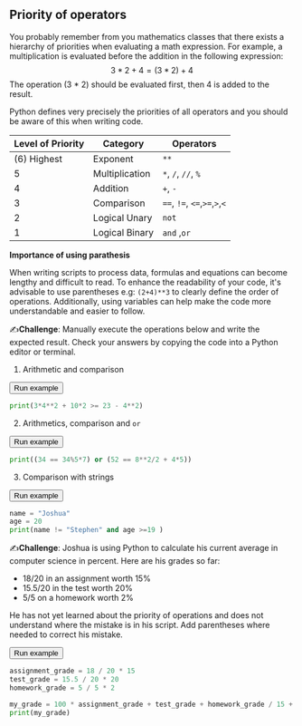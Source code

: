 ## Priority of operators

You probably remember from you mathematics classes that there exists a hierarchy of priorities when evaluating a math expression. For example, a multiplication is evaluated before the addition in the following expression: 
$$
3 * 2 + 4 = (3*2) + 4 
$$
The operation (3 * 2) should be evaluated first, then 4 is added to the result. 

Python defines very precisely the priorities of all operators and you should be aware of this when writing code.

| Level of Priority | Category       | Operators                     |
| ----------------- | -------------- | ----------------------------- |
| (6) Highest       | Exponent       | `**`                          |
| 5                 | Multiplication | `*`, `/`, `//`, `%`           |
| 4                 | Addition       | `+`, `-`                      |
| 3                 | Comparison     | `==`, `!=`, `<=`,`>=`,`>`,`<` |
| 2                 | Logical Unary  | `not`                         |
| 1                 | Logical Binary | `and` ,`or`                   |

**Importance of using parathesis**

When writing scripts to process data, formulas and equations can become lengthy and difficult to read. To enhance the readability of your code, it's advisable to use parentheses e.g: `(2+4)**3` to clearly define the order of operations. Additionally, using variables can help make the code more understandable and easier to follow.

✍️**Challenge**: Manually execute the operations below and write the expected result. Check your answers by copying the code into a Python editor or terminal. 

1. Arithmetic and comparison

<div class="button-container">     
    <a href="https://app.codeboot.org/5.0.0/?init=.oYm9va3NfZXhhbXBsZS5weQ==~XQAAgABhAQAAAAAAAAAmkEdXvOTiBd_V7Sg2UnzxiMPkGnPkqjQFb6bsOFALs1usuIst7u1dKnSr12RkABkw8rxC5uZF2R3k_d80JTCGKk1cqSLRu68iR3cGLQam7oYOHgSyRUv-KLVXoxsnxg82x0PHN_h2fmcxo7awM2dhsjiuCPpnXAa5Es7TYHq8VT6G2ggDKbp1GC36d_lK_fEZlyd9INBaTxy9fpTMv3N2bhLYG5SelCOFyB2Z95_8YitA.fcHJpb3JpdHlfb3BlcmF0aW9uc18xLnB5~XQAAgAAhAAAAAAAAAAA4HIlWjAuZmnN9Uyikc4MKS1EDO54RE1zTBeZQoFNe7e-__-h94AA=.~lang=py-novice.~showLineNumbers=true.a17">         
    <button class="codeboot-button">
      <span>Run example</span>
    </button>     
    </a> 
</div>

```python
print(3*4**2 + 10*2 >= 23 - 4**2)
```

2. Arithmetics, comparison and `or`

<div class="button-container">     
    <a href="https://app.codeboot.org/5.0.0/?init=.oYm9va3NfZXhhbXBsZS5weQ==~XQAAgABhAQAAAAAAAAAmkEdXvOTiBd_V7Sg2UnzxiMPkGnPkqjQFb6bsOFALs1usuIst7u1dKnSr12RkABkw8rxC5uZF2R3k_d80JTCGKk1cqSLRu68iR3cGLQam7oYOHgSyRUv-KLVXoxsnxg82x0PHN_h2fmcxo7awM2dhsjiuCPpnXAa5Es7TYHq8VT6G2ggDKbp1GC36d_lK_fEZlyd9INBaTxy9fpTMv3N2bhLYG5SelCOFyB2Z95_8YitA.ocHJpb3JpdHlfb3BlcmF0aW9uc18xLnB5~XQAAgAAhAAAAAAAAAAA4HIlWjAuZmnN9Uyikc4MKS1EDO54RE1zTBeZQoFNe7e-__-h94AA=.fcHJpb3JpdHlfb3BlcmF0aW9uc18yLnB5~XQAAgAAtAAAAAAAAAAA4HIlWjAueByHgHReQWg7gnTrxDAxMG8Xq_LpispJfQytwzCVLqwjyIoTvA-zm__E4GQA=.~lang=py-novice.~showLineNumbers=true.a">
    <button class="codeboot-button">
      <span>Run example</span>
    </button>     
    </a> 
</div>

```python
print((34 == 34%5*7) or (52 == 8**2/2 + 4*5))
```

3. Comparison with strings

<div class="button-container">     
    <a href="https://app.codeboot.org/5.0.0/?init=.oYm9va3NfZXhhbXBsZS5weQ==~XQAAgABhAQAAAAAAAAAmkEdXvOTiBd_V7Sg2UnzxiMPkGnPkqjQFb6bsOFALs1usuIst7u1dKnSr12RkABkw8rxC5uZF2R3k_d80JTCGKk1cqSLRu68iR3cGLQam7oYOHgSyRUv-KLVXoxsnxg82x0PHN_h2fmcxo7awM2dhsjiuCPpnXAa5Es7TYHq8VT6G2ggDKbp1GC36d_lK_fEZlyd9INBaTxy9fpTMv3N2bhLYG5SelCOFyB2Z95_8YitA.ocHJpb3JpdHlfb3BlcmF0aW9uc18xLnB5~XQAAgAAhAAAAAAAAAAA4HIlWjAuZmnN9Uyikc4MKS1EDO54RE1zTBeZQoFNe7e-__-h94AA=.ocHJpb3JpdHlfb3BlcmF0aW9uc18yLnB5~XQAAgAAtAAAAAAAAAAA4HIlWjAueByHgHReQWg7gnTrxDAxMG8Xq_LpispJfQytwzCVLqwjyIoTvA-zm__E4GQA=.fcHJpb3JpdHlfb3BlcmF0aW9uc18zLnB5~XQAAgAA_AAAAAAAAAAA3GEn9-d2KwgqzOCcCk5vrVk_N9ek_c6-1KzCMRm2wnGctHJG3MnBCsmHn8xOWic12Io-GWLrTKxYZUqL__DHAAA==.~lang=py-novice.~showLineNumbers=true.a">         
    <button class="codeboot-button">
      <span>Run example</span>
    </button>     
    </a> 
</div>

```python
name = "Joshua"
age = 20
print(name != "Stephen" and age >=19 )
```



✍️**Challenge**: Joshua is using Python to calculate his current average in computer science in percent. Here are his grades so far:

- 18/20 in an assignment worth 15%
- 15.5/20 in the test worth 20%
- 5/5 on a homework worth 2%

He has not yet learned about the priority of operations and does not understand where the mistake is in his script. Add parentheses where needed to correct his mistake.

<div class="button-container">     
    <a href="https://app.codeboot.org/5.0.0/?init=.oYm9va3NfZXhhbXBsZS5weQ==~XQAAgABhAQAAAAAAAAAmkEdXvOTiBd_V7Sg2UnzxiMPkGnPkqjQFb6bsOFALs1usuIst7u1dKnSr12RkABkw8rxC5uZF2R3k_d80JTCGKk1cqSLRu68iR3cGLQam7oYOHgSyRUv-KLVXoxsnxg82x0PHN_h2fmcxo7awM2dhsjiuCPpnXAa5Es7TYHq8VT6G2ggDKbp1GC36d_lK_fEZlyd9INBaTxy9fpTMv3N2bhLYG5SelCOFyB2Z95_8YitA.ocHJpb3JpdHlfb3BlcmF0aW9uc18xLnB5~XQAAgAAhAAAAAAAAAAA4HIlWjAuZmnN9Uyikc4MKS1EDO54RE1zTBeZQoFNe7e-__-h94AA=.ocHJpb3JpdHlfb3BlcmF0aW9uc18yLnB5~XQAAgAAtAAAAAAAAAAA4HIlWjAueByHgHReQWg7gnTrxDAxMG8Xq_LpispJfQytwzCVLqwjyIoTvA-zm__E4GQA=.ocHJpb3JpdHlfb3BlcmF0aW9uc18zLnB5~XQAAgAA_AAAAAAAAAAA3GEn9-d2KwgqzOCcCk5vrVk_N9ek_c6-1KzCMRm2wnGctHJG3MnBCsmHn8xOWic12Io-GWLrTKxYZUqL__DHAAA==.fam9zaHVhX2dyYWRlLnB5~XQAAgAC1AAAAAAAAAAAwnOzSaFckvK44WswvS3BB5h9WiLadA9qblaFoKCuyEg-VhKYQFKXrJIn9nd3--Yl3mh4FPTma9_u2v40oO84LL8J2mUcwJOctCayT_0n102WjdoUMhT4kvc03mWP7si5qu0yf_vRQAA==.~lang=py-novice.~showLineNumbers=true.a">         
    <button class="codeboot-button">
      <span>Run example</span>
    </button>     
    </a> 
</div>

```python
assignment_grade = 18 / 20 * 15
test_grade = 15.5 / 20 * 20
homework_grade = 5 / 5 * 2

my_grade = 100 * assignment_grade + test_grade + homework_grade / 15 + 20 + 2
print(my_grade)
```

